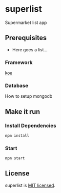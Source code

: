 # superlist

Supermarket list app

## Prerequisites

* Here goes a list...

### Framework

[koa](https://koajs.com/)

### Database

How to setup mongodb

## Make it run

### Install Dependencies

``` bash
npm install
```

### Start

``` bash
npm start
```

## License

superlist is [MIT licensed](./LICENSE).
